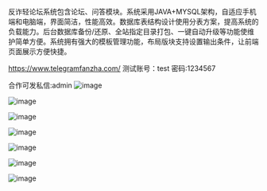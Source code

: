 反诈轻论坛系统包含论坛、问答模块。系统采用JAVA+MYSQL架构，自适应手机端和电脑端，界面简洁，性能高效。数据库表结构设计使用分表方案，提高系统的负载能力。后台数据库备份/还原、全站指定目录打包、一键自动升级等功能使维护简单方便。系统拥有强大的模板管理功能，布局版块支持设置输出条件，让前端页面展示方便快捷。

https://www.telegramfanzha.com/
测试账号：test 密码:1234567

合作可发私信:admin
![image](https://github.com/user-attachments/assets/4961f09e-cb11-4512-b74a-937ed426f677)

![image](https://github.com/user-attachments/assets/c28fbf4e-201f-41a1-aa8b-6ef1d412882f)

![image](https://github.com/user-attachments/assets/6ab2c88d-1b55-43dc-8091-6a9f0937d02e)

![image](https://github.com/user-attachments/assets/e5926338-6f1d-47e4-b283-ab9cb2761234)

![image](https://github.com/user-attachments/assets/34418fb0-a710-4ff1-8a1c-07de9a0bdea5)

![image](https://github.com/user-attachments/assets/a0931f44-97c8-4f0c-b00b-2ee3dda11f50)

![image](https://github.com/user-attachments/assets/4b23e25a-e4da-4f01-b337-6dc583aa797d)

